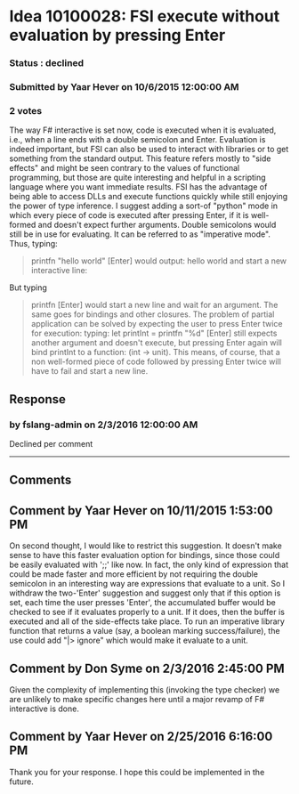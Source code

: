 # Idea 10100028: FSI execute without evaluation by pressing Enter #

### Status : declined

### Submitted by Yaar Hever on 10/6/2015 12:00:00 AM

### 2 votes

The way F# interactive is set now, code is executed when it is evaluated, i.e., when a line ends with a double semicolon and Enter.
Evaluation is indeed important, but FSI can also be used to interact with libraries or to get something from the standard output.
This feature refers mostly to "side effects" and might be seen contrary to the values of functional programming, but those are quite interesting and helpful in a scripting language where you want immediate results. FSI has the advantage of being able to access DLLs and execute functions quickly while still enjoying the power of type inference.
I suggest adding a sort-of "python" mode in which every piece of code is executed after pressing Enter, if it is well-formed and doesn't expect further arguments. Double semicolons would still be in use for evaluating. It can be referred to as "imperative mode".
Thus, typing:
> printfn "hello world" [Enter]
would output:
hello world
and start a new interactive line:
>
But typing
> printfn [Enter]
would start a new line and wait for an argument.
The same goes for bindings and other closures.
The problem of partial application can be solved by expecting the user to press Enter twice for execution:
typing:
> let printInt = printfn "%d" [Enter]
still expects another argument and doesn't execute, but pressing Enter again will bind printInt to a function: (int -> unit).
This means, of course, that a non well-formed piece of code followed by pressing Enter twice will have to fail and start a new line.



## Response 
### by fslang-admin on 2/3/2016 12:00:00 AM

Declined per comment

------------------------
## Comments


## Comment by Yaar Hever on 10/11/2015 1:53:00 PM
On second thought, I would like to restrict this suggestion. It doesn't make sense to have this faster evaluation option for bindings, since those could be easily evaluated with ';;' like now.
In fact, the only kind of expression that could be made faster and more efficient by not requiring the double semicolon in an interesting way are expressions that evaluate to a unit.
So I withdraw the two-'Enter' suggestion and suggest only that if this option is set, each time the user presses 'Enter', the accumulated buffer would be checked to see if it evaluates properly to a unit. If it does, then the buffer is executed and all of the side-effects take place.
To run an imperative library function that returns a value (say, a boolean marking success/failure), the use could add "|> ignore" which would make it evaluate to a unit.


## Comment by Don Syme on 2/3/2016 2:45:00 PM
Given the complexity of implementing this (invoking the type checker) we are unlikely to make specific changes here until a major revamp of F# interactive is done.


## Comment by Yaar Hever on 2/25/2016 6:16:00 PM
Thank you for your response. I hope this could be implemented in the future.

